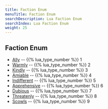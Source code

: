 ```yaml
---
title: Faction Enum
menuTitle: Faction Enum
searchDescription: Lua Faction Enum
searchIndex: Lua Faction Enum
weight: 25
---
```

## Faction Enum
- [Ally](ally) -- {{% lua_type_number %}} 1
- [Warmly](warmly) -- {{% lua_type_number %}} 2
- [Kindly](kindly) -- {{% lua_type_number %}} 3
- [Amiable](amiable) -- {{% lua_type_number %}} 4
- [Indifferent](indifferent) -- {{% lua_type_number %}} 5
- [Apprehensive](apprehensive) -- {{% lua_type_number %}} 6
- [Dubious](dubious) -- {{% lua_type_number %}} 7
- [Threatenly](threatenly) -- {{% lua_type_number %}} 8
- [Scowls](scowls) -- {{% lua_type_number %}} 9